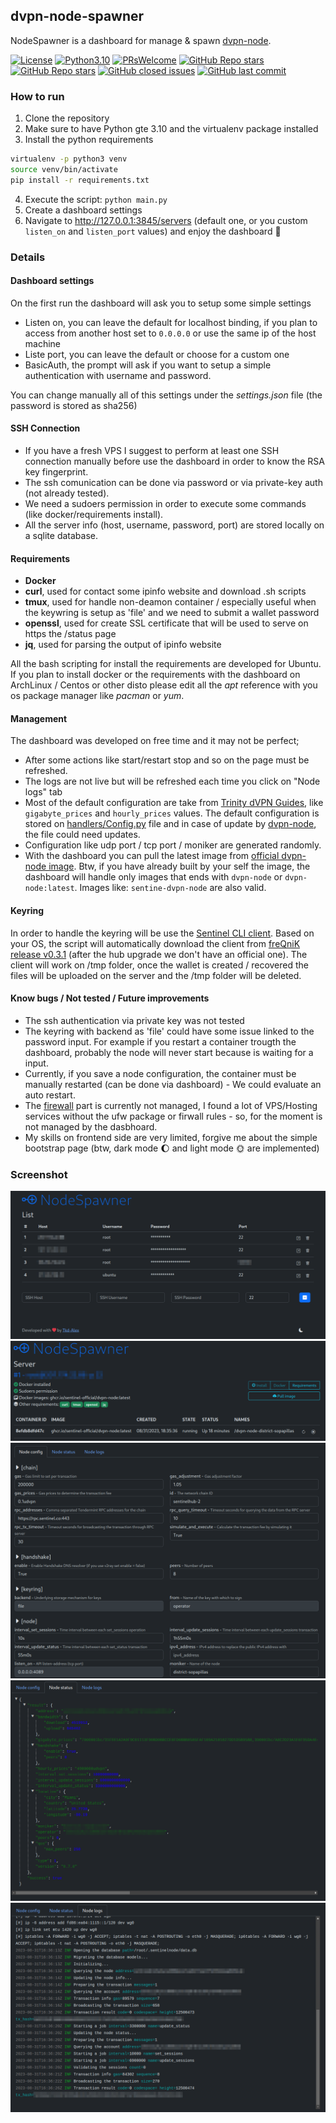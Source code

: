 ## dvpn-node-spawner
NodeSpawner is a dashboard for manage & spawn [dvpn-node](https://github.com/sentinel-official/dvpn-node).

<a href="https://github.com/Tkd-Alex/dvpn-node-spawner/blob/master/LICENSE"><img alt="License" src="https://img.shields.io/github/license/Tkd-Alex/dvpn-node-spawner"></a>
<a href="https://www.python.org/downloads/release/python-310/"><img alt="Python3.10" src="https://img.shields.io/badge/built%20for-Python≥3.10-red.svg?style=flat"></a>
<a href="https://github.com/Tkd-Alex/dvpn-node-spawner/pulls"><img alt="PRsWelcome" src="https://img.shields.io/badge/PRs-welcome-brightgreen.svg?style=flat"></a>
<a href="https://github.com/Tkd-Alex/dvpn-node-spawner/stargazers"><img alt="GitHub Repo stars" src="https://img.shields.io/github/stars/Tkd-Alex/dvpn-node-spawner"></a>
<a href="https://github.com/Tkd-Alex/dvpn-node-spawner/forks"><img alt="GitHub Repo stars" src="https://img.shields.io/github/forks/Tkd-Alex/dvpn-node-spawner"></a>
<a href="https://github.com/Tkd-Alex/dvpn-node-spawner/issues?q=is%3Aissue+is%3Aclosed"><img alt="GitHub closed issues" src="https://img.shields.io/github/issues-closed/Tkd-Alex/dvpn-node-spawner"></a>
<a href="https://github.com/Tkd-Alex/dvpn-node-spawner"><img alt="GitHub last commit" src="https://img.shields.io/github/last-commit/Tkd-Alex/dvpn-node-spawner"></a>

### How to run
1. Clone the repository
2. Make sure to have Python gte 3.10 and the virtualenv package installed
3. Install the python requirements
```bash
virtualenv -p python3 venv
source venv/bin/activate
pip install -r requirements.txt
```
4. Execute the script: `python main.py`
5. Create a dashboard settings
6. Navigate to http://127.0.0.1:3845/servers (default one, or you custom `listen_on` and `listen_port` values) and enjoy the dashboard 🥳

### Details
#### Dashboard settings
On the first run the dashboard will ask you to setup some simple settings
- Listen on, you can leave the default for localhost binding, if you plan to access from another host set to `0.0.0.0` or use the same ip of the host machine
- Liste port, you can leave the default or choose for a custom one
- BasicAuth, the prompt will ask if you want to setup a simple authentication with username and password.

You can change manually all of this settings under the _settings.json_ file (the password is stored as sha256)
#### SSH Connection
- If you have a fresh VPS I suggest to perform at least one SSH connection manually before use the dashboard in order to know the RSA key fingerprint.
- The ssh comunication can be done via password or via private-key auth (not already tested).
- We need a sudoers permission in order to execute some commands (like docker/requirements install).
- All the server info (host, username, password, port) are stored locally on a sqlite database.
#### Requirements
- **Docker**
- **curl**, used for contact some ipinfo website and download .sh scripts
- **tmux**, used for handle non-deamon container / especially useful when the keywring is setup as 'file' and we need to submit a wallet password
- **openssl**, used for create SSL certificate that will be used to serve on https the /status page
- **jq**, used for parsing the output of ipinfo website

All the bash scripting for install the requirements are developed for Ubuntu. If you plan to install docker or the requirements with the dashboard on ArchLinux / Centos or other disto please edit all the _apt_ reference with you os package manager like _pacman_ or _yum_.
#### Management
The dashboard was developed on free time and it may not be perfect;
- After some actions like start/restart stop and so on the page must be refreshed.
- The logs are not live but will be refreshed each time you click on "Node logs" tab
- Most of the default configuration are take from [Trinity dVPN Guides](https://trinityvalidator.com/docs/sentinelguides/node/node-config), like `gigabyte_prices` and `hourly_prices` values. The default configuration is stored on [handlers/Config.py](handlers/Config.py) file and in case of update by [dvpn-node](https://github.com/sentinel-official/dvpn-node), the file could need updates.
- Configuration like udp port / tcp port / moniker are generated randomly.
- With the dashboard you can pull the latest image from [official dvpn-node image](https://github.com/sentinel-official/dvpn-node/pkgs/container/dvpn-node). Btw, if you have already built by your self the image, the dashboard will handle only images that ends with `dvpn-node` or `dvpn-node:latest`. Images like: `sentine-dvpn-node` are also valid.
#### Keyring
In order to handle the keyring will be use the [Sentinel CLI client](https://github.com/sentinel-official/cli-client).
Based on your OS, the script will automatically download the client from [freQniK release v0.3.1](https://github.com/freQniK/cli-client/releases/download/v0.3.1) (after the hub upgrade we don't have an official one). The client will work on /tmp folder, once the wallet is created / recovered the files will be uploaded on the server and the /tmp folder will be deleted.
#### Know bugs / Not tested / Future improvements
- The ssh authentication via private key was not tested
- The keyring with backend as 'file' could have some issue linked to the password input. For example if you restart a container trougth the dashboard, probably the node will never start because is waiting for a input.
- Currently, if you save a node configuration, the container must be manually restarted (can be done via dashboard) - We could evaluate an auto restart.
- The [firewall](https://trinityvalidator.com/docs/sentinelguides/node/node-config#enable-firewall-ports) part is currently not managed, I found a lot of VPS/Hosting services without the ufw package or firwall rules - so, for the moment is not managed by the dasbhoard.
- My skills on frontend side are very limited, forgive me about the simple bootstrap page (btw, dark mode 🌔 and light mode 🌞 are implemented)

### Screenshot
![Server list](assets/servers-dark.png)
![Server info](assets/server-info-dark.png)
![Node configuration](assets/node-config-dark.png)
![Node status](assets/node-status-dark.png)
![Node logs](assets/node-logs-dark.png)
